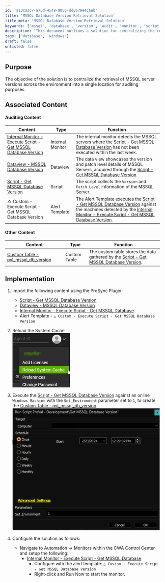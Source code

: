 ```yaml
---
id: 'a13ca3c7-a75d-4549-9056-dd0b79e4caeb'
title: 'MSSQL Database Version Retrieval Solution'
title_meta: 'MSSQL Database Version Retrieval Solution'
keywords: ['mssql', 'database', 'version', 'audit', 'monitor', 'script', 'dataview']
description: 'This document outlines a solution for centralizing the retrieval of MSSQL server versions across an environment. It provides detailed steps for implementation, including associated content for auditing purposes and configurations for monitoring MSSQL database versions effectively.'
tags: ['database', 'windows']
draft: false
unlisted: false
---
```

## Purpose

The objective of the solution is to centralize the retrieval of MSSQL server versions across the environment into a single location for auditing purposes.

## Associated Content

#### Auditing Content

| Content                                                                                                      | Type            | Function                                                                                                                                                                                                                             |
|--------------------------------------------------------------------------------------------------------------|-----------------|--------------------------------------------------------------------------------------------------------------------------------------------------------------------------------------------------------------------------------------|
| [Internal Monitor - Execute Script - Get MSSQL Database Version](https://proval.itglue.com/DOC-5078775-15161763) | Internal Monitor | The internal monitor detects the MSSQL servers where the [Script - Get MSSQL Database Version](https://proval.itglue.com/DOC-5078775-15161760) has not been executed within the last week.                                         |
| [Dataview - MSSQL Database Version](https://proval.itglue.com/DOC-5078775-15161865)                        | Dataview        | The data view showcases the version and patch level details of MSSQL Servers, acquired through the [Script - Get MSSQL Database Version](https://proval.itglue.com/DOC-5078775-15161760).                                       |
| [Script - Get MSSQL Database Version](https://proval.itglue.com/DOC-5078775-15161760)                      | Script          | The script collects the `Version` and `Patch Level` information of the MSSQL Server.                                                                                                                                              |
| △ Custom - Execute Script - Get MSSQL Database Version                                                      | Alert Template   | The Alert Template executes the [Script - Get MSSQL Database Version](https://proval.itglue.com/DOC-5078775-15161760) against the machines detected by the [Internal Monitor - Execute Script - Get MSSQL Database Version](https://proval.itglue.com/DOC-5078775-15161763). |

#### Other Content

| Content                                                                                                      | Type          | Function                                                                                                           |
|--------------------------------------------------------------------------------------------------------------|---------------|-------------------------------------------------------------------------------------------------------------------|
| [Custom Table - pvl_mssql_db_version](https://proval.itglue.com/DOC-5078775-15161868)                     | Custom Table  | The custom table stores the data gathered by the [Script - Get MSSQL Database Version](https://proval.itglue.com/DOC-5078775-15161760). |

## Implementation

1. Import the following content using the ProSync Plugin:
   - [Script - Get MSSQL Database Version](https://proval.itglue.com/DOC-5078775-15161760)
   - [Dataview - MSSQL Database Version](https://proval.itglue.com/DOC-5078775-15161865)
   - [Internal Monitor - Execute Script - Get MSSQL Database](https://proval.itglue.com/DOC-5078775-15161763)
   - Alert Template - `△ Custom - Execute Script - Get MSSQL Database Version`

2. Reload the System Cache  
   ![Reload Cache](../../static/img/MSSQL-Database-Version/image_1.png)

3. Execute the [Script - Get MSSQL Database Version](https://proval.itglue.com/DOC-5078775-15161760) against an online `Windows Machine` with the `Set_Environment` parameter set to `1`, to create the [Custom Table - pvl_mssql_db_version](https://proval.itglue.com/DOC-5078775-15161868)  
   ![Execute Script](../../static/img/MSSQL-Database-Version/image_2.png)

4. Configure the solution as follows:  
   - Navigate to Automation → Monitors within the CWA Control Center and setup the following:
     - [Internal Monitor - Execute Script - Get MSSQL Database](https://proval.itglue.com/DOC-5078775-15161763)  
       - Configure with the alert template: `△ Custom - Execute Script - Get MSSQL Database Version`
       - Right-click and Run Now to start the monitor.











